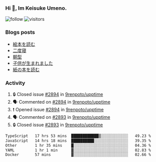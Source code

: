 ### Hi 👋, Im Keisuke Umeno.

<!--
**9renpoto/9renpoto** is a ✨ _special_ ✨ repository because its `README.md` (this file) appears on your GitHub profile.

Here are some ideas to get you started:

- 🔭 I’m currently working on ...
- 🌱 I’m currently learning ...
- 👯 I’m looking to collaborate on ...
- 🤔 I’m looking for help with ...
- 💬 Ask me about ...
- 📫 How to reach me: ...
- 😄 Pronouns: ...
- ⚡ Fun fact: ...
-->

![follow](https://img.shields.io/github/followers/9renpoto?label=Follow&style=social)
![visitors](https://komarev.com/ghpvc/?username=9renpoto&label=Profile%20views&color=0e75b6&style=flat)

### Blogs posts

<!-- BLOG-POST-LIST:START -->
- [絵本を読む](https://9renpoto.win/entry/2024/07/26/picture_book)
- [二度寝](https://9renpoto.win/entry/2024/07/18/going_back_to_sleep)
- [朝型](https://9renpoto.win/entry/2024/05/29/im-an-early)
- [子供が生まれました](https://9renpoto.win/entry/2024/04/18/hello-world)
- [紙の本を読む](https://9renpoto.win/entry/2024/02/25/reading-papar-book)
<!-- BLOG-POST-LIST:END -->

### Activity

<!--START_SECTION:activity-->
1. 🔒 Closed issue [#2894](https://github.com/9renpoto/upptime/issues/2894) in [9renpoto/upptime](https://github.com/9renpoto/upptime)
2. 🗣 Commented on [#2894](https://github.com/9renpoto/upptime/issues/2894#issuecomment-2267524803) in [9renpoto/upptime](https://github.com/9renpoto/upptime)
3. ❗ Opened issue [#2894](https://github.com/9renpoto/upptime/issues/2894) in [9renpoto/upptime](https://github.com/9renpoto/upptime)
4. 🗣 Commented on [#2893](https://github.com/9renpoto/upptime/issues/2893#issuecomment-2267273355) in [9renpoto/upptime](https://github.com/9renpoto/upptime)
5. 🔒 Closed issue [#2893](https://github.com/9renpoto/upptime/issues/2893) in [9renpoto/upptime](https://github.com/9renpoto/upptime)
<!--END_SECTION:activity-->

<!--START_SECTION:waka-->

```txt
TypeScript   17 hrs 53 mins  ████████████▒░░░░░░░░░░░░   49.23 %
JavaScript   14 hrs 18 mins  ██████████░░░░░░░░░░░░░░░   39.35 %
Other        1 hr 35 mins    █░░░░░░░░░░░░░░░░░░░░░░░░   04.36 %
YAML         1 hr 1 min      ▓░░░░░░░░░░░░░░░░░░░░░░░░   02.83 %
Docker       57 mins         ▓░░░░░░░░░░░░░░░░░░░░░░░░   02.66 %
```

<!--END_SECTION:waka-->
